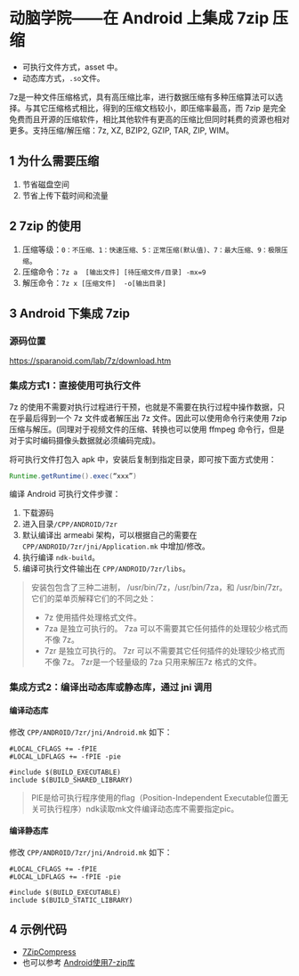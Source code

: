 # 动脑学院——在 Android 上集成 7zip 压缩

- 可执行文件方式，asset 中。
- 动态库方式，`.so`文件。

7z是一种文件压缩格式，具有高压缩比率，进行数据压缩有多种压缩算法可以选择。与其它压缩格式相比，得到的压缩文档较小，即压缩率最高，而 7zip 是完全免费而且开源的压缩软件，相比其他软件有更高的压缩比但同时耗费的资源也相对更多。支持压缩/解压缩：7z, XZ, BZIP2, GZIP, TAR, ZIP, WIM。

## 1 为什么需要压缩

1. 节省磁盘空间
2. 节省上传下载时间和流量

## 2 7zip 的使用

1. 压缩等级：`0：不压缩、1：快速压缩、5：正常压缩(默认值)、7：最大压缩、9：极限压缩`。
2. 压缩命令：`7z a  [输出文件] [待压缩文件/目录] -mx=9`
3. 解压命令：`7z x [压缩文件]  -o[输出目录]`

## 3 Android 下集成 7zip

### 源码位置

<https://sparanoid.com/lab/7z/download.htm>

### 集成方式1：直接使用可执行文件

7z 的使用不需要对执行过程进行干预，也就是不需要在执行过程中操作数据，只在乎最后得到一个 7z 文件或者解压出 7z 文件。因此可以使用命令行来使用 7zip 压缩与解压。(同理对于视频文件的压缩、转换也可以使用 ffmpeg 命令行，但是对于实时编码摄像头数据就必须编码完成)。

将可执行文件打包入 apk 中，安装后复制到指定目录，即可按下面方式使用：

```java
Runtime.getRuntime().exec(“xxx”)
```

编译 Android 可执行文件步骤：

1. 下载源码
2. 进入目录`/CPP/ANDROID/7zr`
3. 默认编译出 armeabi 架构，可以根据自己的需要在 `CPP/ANDROID/7zr/jni/Application.mk` 中增加/修改。
4. 执行编译 `ndk-build`。
5. 编译可执行文件输出在 `CPP/ANDROID/7zr/libs`。

>安装包包含了三种二进制， /usr/bin/7z，/usr/bin/7za，和 /usr/bin/7zr。 它们的菜单页解释它们的不同之处：
>
>- 7z 使用插件处理格式文件。
>- 7za 是独立可执行的。 7za 可以不需要其它任何插件的处理较少格式而不像 7z。
>- 7zr 是独立可执行的。 7zr 可以不需要其它任何插件的处理较少格式而不像 7z。 7zr是一个轻量级的 7za 只用来解压7z 格式的文件。

### 集成方式2：编译出动态库或静态库，通过 jni 调用

#### 编译动态库

修改 `CPP/ANDROID/7zr/jni/Android.mk` 如下：

```shell
#LOCAL_CFLAGS += -fPIE
#LOCAL_LDFLAGS += -fPIE -pie

#include $(BUILD_EXECUTABLE)
include $(BUILD_SHARED_LIBRARY)
```

>PIE是给可执行程序使用的flag（Position-Independent Executable位置无关可执行程序）ndk读取mk文件编译动态库不需要指定pic。

#### 编译静态库

修改 `CPP/ANDROID/7zr/jni/Android.mk` 如下：

```shell
#LOCAL_CFLAGS += -fPIE
#LOCAL_LDFLAGS += -fPIE -pie

#include $(BUILD_EXECUTABLE)
include $(BUILD_STATIC_LIBRARY)
```

## 4 示例代码

- [7ZipCompress](../../Code/DN7ZipCompress/README.md)
- 也可以参考 [Android使用7-zip库](https://www.jianshu.com/p/4d164d012336)
